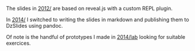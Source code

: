 The slides in [2012/](FIL/2012/) are based on reveal.js with a custom REPL plugin.

In [2014/](FIL/2014/) I switched to writing the slides in markdown and publishing them to DzSlides using pandoc.

Of note is the handful of prototypes I made in [2014/lab](FIL/2014/lab) looking for suitable exercices.
